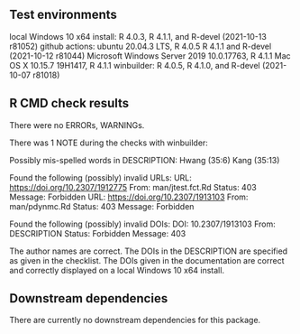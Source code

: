 ## Test environments
local Windows 10 x64 install: R 4.0.3, R 4.1.1, and R-devel (2021-10-13 r81052)
github actions: ubuntu 20.04.3 LTS, R 4.0.5 R 4.1.1 and R-devel (2021-10-12 r81044)
  Microsoft Windows Server 2019 10.0.17763, R 4.1.1
  Mac OS X 10.15.7 19H1417, R 4.1.1
winbuilder: R 4.0.5, R 4.1.0, and R-devel (2021-10-07 r81018)


## R CMD check results
There were no ERRORs, WARNINGs.

There was 1 NOTE during the checks with winbuilder:

Possibly mis-spelled words in DESCRIPTION:
  Hwang (35:6)
  Kang (35:13)

Found the following (possibly) invalid URLs:
  URL: https://doi.org/10.2307/1912775
    From: man/jtest.fct.Rd
    Status: 403
    Message: Forbidden
  URL: https://doi.org/10.2307/1913103
    From: man/pdynmc.Rd
    Status: 403
    Message: Forbidden

Found the following (possibly) invalid DOIs:
  DOI: 10.2307/1913103
    From: DESCRIPTION
    Status: Forbidden
    Message: 403

The author names are correct. The DOIs in the DESCRIPTION are specified as given in the checklist. The DOIs given in the documentation are correct and correctly displayed on a local Windows 10 x64 install.





## Downstream dependencies
There are currently no downstream dependencies for this package.
